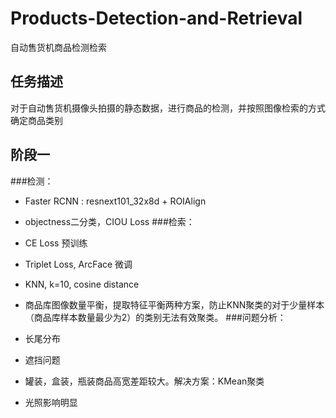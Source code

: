 # Products-Detection-and-Retrieval
自动售货机商品检测检索

## 任务描述
对于自动售货机摄像头拍摄的静态数据，进行商品的检测，并按照图像检索的方式确定商品类别



## 阶段一
###检测：
* Faster RCNN : resnext101_32x8d + ROIAlign
* objectness二分类，CIOU Loss
###检索：
* CE Loss 预训练
* Triplet Loss, ArcFace 微调
* KNN, k=10, cosine distance
* 商品库图像数量平衡，提取特征平衡两种方案，防止KNN聚类的对于少量样本（商品库样本数量最少为2）的类别无法有效聚类。
###问题分析：
* 长尾分布

* 遮挡问题

* 罐装，盒装，瓶装商品高宽差距较大。解决方案：KMean聚类

* 光照影响明显
